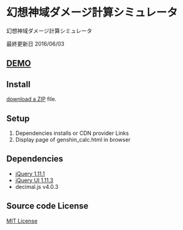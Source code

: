 # 幻想神域ダメージ計算シミュレータ
幻想神域ダメージ計算シミュレータ

最終更新日 2016/06/03

## [DEMO](https://umyuu.github.io/GenshinCalculator/genshin_calc.html)

## Install
[download a ZIP](https://github.com/umyuu/GenshinCalculator/archive/master.zip) file.

## Setup
1. Dependencies installs or CDN provider Links
2. Display page of genshin_calc.html in browser

## Dependencies
- [jQuery 1.11.1](https://ajax.googleapis.com/ajax/libs/jquery/1.11.1/jquery.min.js)
- [jQuery UI 1.11.3](https://ajax.googleapis.com/ajax/libs/jqueryui/1.11.3/jquery-ui.min.js)
- decimal.js v4.0.3

## Source code License
[MIT License](LICENSE)
